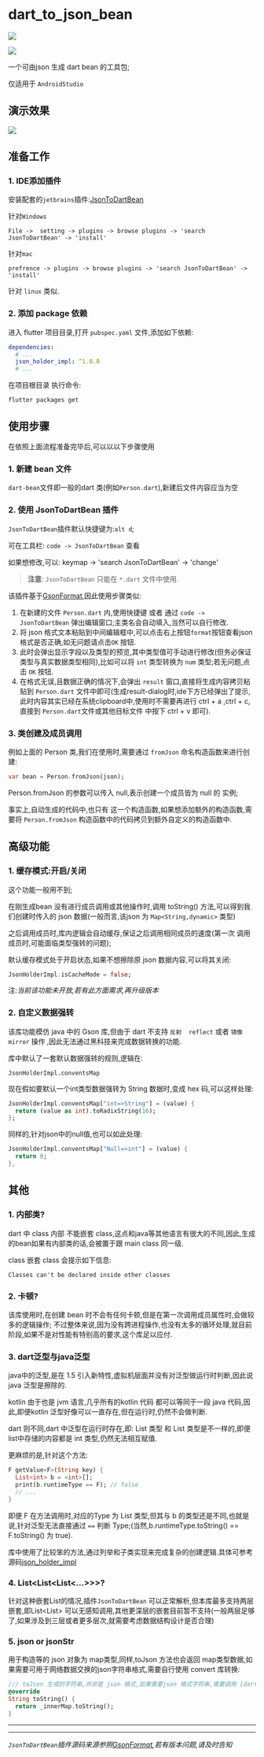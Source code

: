 # dart_to_json_bean

![](https://img.shields.io/github/license/lovingning/json_to_dart_bean.svg)

![](https://img.shields.io/pub/v/json_holder_impl.svg?label=Pub)


一个可由json 生成 dart bean 的工具包;

仅适用于 `AndroidStudio` 

## 演示效果

![](./resource/demo.gif)

## 准备工作

### 1. IDE添加插件 

安装配套的`jetbrains`插件:[JsonToDartBean](https://plugins.jetbrains.com/plugin/12483-jsontodartbean)

针对`Windows`

```
File ->  setting -> plugins -> browse plugins -> 'search JsonToDartBean' -> 'install'
```

针对`mac` 

```
prefrence -> plugins -> browse plugins -> 'search JsonToDartBean' -> 'install'
```

针对 `linux` 类似.


### 2. 添加 package 依赖

进入 flutter 项目目录,打开 `pubspec.yaml` 文件,添加如下依赖:

```yaml
dependencies:
  # ...
  json_holder_impl: ^1.0.0
  # ...

```

在项目根目录 执行命令:

```
flutter packages get
```

## 使用步骤

在依照上面流程准备完毕后,可以以以下步骤使用

### 1. 新建 bean 文件

`dart-bean`文件即一般的dart 类(例如`Person.dart`),新建后文件内容应当为空

### 2. 使用 JsonToDartBean 插件

`JsonToDartBean`插件默认快捷键为:`alt d`;

可在工具栏: `code -> JsonToDartBean` 查看

如果想修改,可以: keymap -> 'search JsonToDartBean' -> 'change'

> **注意**: `JsonToDartBean` 只能在 `*.dart` 文件中使用.

该插件基于[GsonFormat](https://github.com/zzz40500/GsonFormat),因此使用步骤类似:

 1. 在新建的文件 `Person.dart` 内,使用快捷键 或者 通过 `code ->  JsonToDartBean` 弹出编辑窗口;主类名会自动填入,当然可以自行修改.
 2. 将 json 格式文本粘贴到中间编辑框中,可以点击右上按钮`format`按钮查看json格式是否正确,如无问题请点击`OK` 按钮.
 3. 此时会弹出显示字段以及类型的预览,其中类型值可手动进行修改(但务必保证类型与真实数据类型相同),比如可以将 `int` 类型转换为 `num` 类型;若无问题,点击 `OK` 按钮.
 4. 在格式无误,且数据正确的情况下,会弹出 `result` 窗口,直接将生成内容拷贝粘贴到 `Person.dart` 文件中即可(生成result-dialog时,ide下方已经弹出了提示,此时内容其实已经在系统clipboard中,使用时不需要再进行 ctrl + a ,ctrl + c,直接到 `Person.dart`文件或其他目标文件 中按下 ctrl + v 即可).

### 3. 类创建及成员调用

例如上面的 Person 类,我们在使用时,需要通过 `fromJson` 命名构造函数来进行创建:

```dart
var bean = Person.fromJson(json);
```

Person.fromJson 的参数可以传入 null,表示创建一个成员皆为 null 的 实例;

事实上,自动生成的代码中,也只有 这一个构造函数,如果想添加额外的构造函数,需要将 `Person.fromJson` 构造函数中的代码拷贝到额外自定义的构造函数中.

## 高级功能

### 1. 缓存模式:开启/关闭

这个功能一般用不到;

在刚生成bean 没有进行成员调用或其他操作时,调用 toString() 方法,可以得到我们创建时传入的 json 数据(一般而言,该json 为 `Map<String,dynamic>` 类型)

之后调用成员时,库内逻辑会自动缓存,保证之后调用相同成员的速度(第一次 调用成员时,可能面临类型强转的问题);

默认缓存模式处于开启状态,如果不想擦除原 json 数据内容,可以将其关闭:

```dart
JsonHolderImpl.isCacheMode = false;
```

注:*当前该功能未开放,若有此方面需求,再升级版本*

### 2. 自定义数据强转

该库功能模仿 java 中的 Gson 库,但由于  dart 不支持 `反射  reflect` 或者 `镜像 mirror` 操作 ,因此无法通过黑科技来完成数据转换的功能.

库中默认了一套默认数据强转的规则,逻辑在:

```
JsonHolderImpl.conventsMap
```

现在假如要默认一个int类型数据强转为 String 数据时,变成 hex 码,可以这样处理:

```dart
JsonHolderImpl.conventsMap["int=>String"] = (value) {
  return (value as int).toRadixString(16);
};
```

同样的,针对json中的null值,也可以如此处理:

```dart
JsonHolderImpl.conventsMap["Null=>int"] = (value) {
  return 0;
},
```

## 其他

### 1. 内部类?

dart 中 class 内部 不能嵌套 class,这点和java等其他语言有很大的不同,因此,生成的bean如果有内部类的话,会被置于跟 main class 同一级.

class 嵌套 class 会提示如下信息:

```
Classes can't be declared inside other classes
```

### 2. 卡顿?

该库使用时,在创建 bean 时不会有任何卡顿,但是在第一次调用成员属性时,会做较多的逻辑操作;
不过整体来说,因为没有跨进程操作,也没有太多的循环处理,就目前阶段,如果不是对性能有特别高的要求,这个库足以应付.

### 3. dart泛型与java泛型

java中的泛型,是在 1.5 引入新特性,虚拟机层面并没有对泛型做运行时判断,因此说java 泛型是擦除的.

kotlin 由于也是 jvm 语言,几乎所有的kotlin 代码 都可以等同于一段 java 代码,因此,即便kotlin 泛型好像可以一直存在,但在运行时,仍然不会做判断.

dart 则不同,dart 中泛型在运行时存在,即: List<int> 类型 和 List<double> 类型是不一样的,即便list中存储的内容都是 int 类型,仍然无法相互赋值.

更麻烦的是,针对这个方法:

```dart
F getValue<F>(String key) {
  List<int> b = <int>[];
  print(b.runtimeType == F); // false
  // ...
}
```

即便 F 在方法调用时,对应的Type 为 List<int> 类型,但其与 b 的类型还是不同,也就是说,针对泛型无法直接通过 `==` 判断 Type;(当然,b.runtimeType.toString() == F.toString() 为 true).

库中使用了比较笨的方法,通过列举和子类实现来完成复杂的创建逻辑.具体可参考源码[json_holder_impl](./lib/json_holder_impl.dart) 

### 4. List<List<List<...>>>?

针对这种嵌套List的情况,插件`JsonToDartBean` 可以正常解析,但本库最多支持两层嵌套,即List<List<int>> 可以无感知调用,其他更深层的嵌套目前暂不支持(一般两层足够了,如果涉及到三层或者更多层次,就需要考虑数据结构设计是否合理)

### 5. json or jsonStr

用于构造等的 json 对象为 map类型,同样,toJson 方法也会返回 map类型数据,如果需要可用于网络数据交换的json字符串格式,需要自行使用 convert 库转换:

```dart
/// toJson 生成的字符串,并非是 json 格式,如果需要json 格式字符串,需要调用 [dart:convert] 包中 json.encode(obj)
@override
String toString() {
  return _innerMap.toString();
}
```

---

---

*`JsonToDartBean`插件源码来源参照[GsonFormat](https://github.com/zzz40500/GsonFormat),若有版本问题,请及时告知*